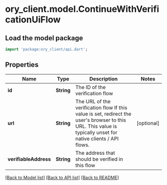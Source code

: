 # ory_client.model.ContinueWithVerificationUiFlow

## Load the model package
```dart
import 'package:ory_client/api.dart';
```

## Properties
Name | Type | Description | Notes
------------ | ------------- | ------------- | -------------
**id** | **String** | The ID of the verification flow | 
**url** | **String** | The URL of the verification flow  If this value is set, redirect the user's browser to this URL. This value is typically unset for native clients / API flows. | [optional] 
**verifiableAddress** | **String** | The address that should be verified in this flow | 

[[Back to Model list]](../README.md#documentation-for-models) [[Back to API list]](../README.md#documentation-for-api-endpoints) [[Back to README]](../README.md)


